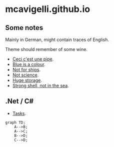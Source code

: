 # mcavigelli.github.io

## Some notes

Mainly in German, might contain traces of English.

Theme should remember of some wine.

* [Ceci c'est une pipe](angular/index.md).
* [Blue is a colour](azure/index.md).
* [Not for ships](docker/index.md).
* [Not science](engineering/index.md).
* [Huge storage](mongo/index.md).
* [Strong shell, not in the sea](powershell/index.md).

## .Net / C#

* [Tasks](net/async/index.textile).

```mermaid
graph TD;
    A-->B;
    A-->C;
    B-->D;
    C-->D;
```
